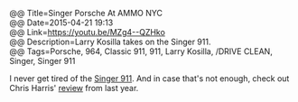 @@ Title=Singer Porsche At AMMO NYC  
@@ Date=2015-04-21 19:13  
@@ Link=https://youtu.be/MZg4--QZHko  
@@ Description=Larry Kosilla takes on the Singer 911.  
@@ Tags=Porsche, 964, Classic 911, 911, Larry Kosilla, /DRIVE CLEAN, Singer, Singer 911    

I never get tired of the [Singer 911](http://singervehicledesign.com/). And in case that's not enough, check out Chris Harris' [review](http://www.youtube.com/watch?v=fJQ4hQSusjE) from last year.